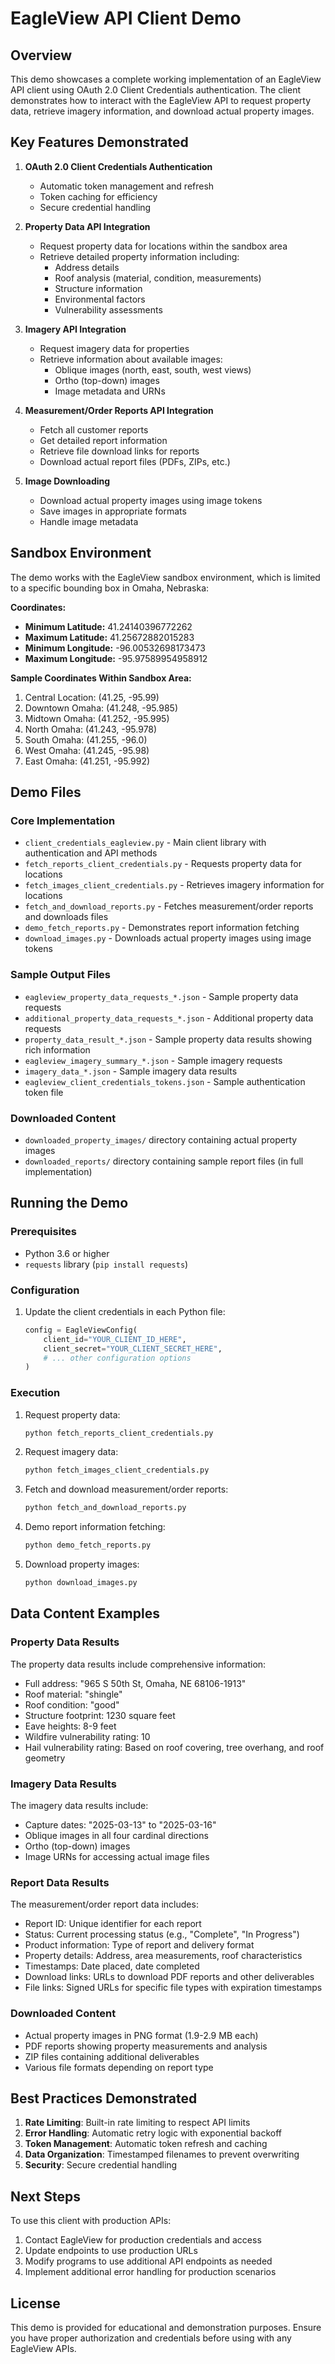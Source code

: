 # EagleView API Client Demo

## Overview

This demo showcases a complete working implementation of an EagleView API client using OAuth 2.0 Client Credentials authentication. The client demonstrates how to interact with the EagleView API to request property data, retrieve imagery information, and download actual property images.

## Key Features Demonstrated

1. **OAuth 2.0 Client Credentials Authentication**
   - Automatic token management and refresh
   - Token caching for efficiency
   - Secure credential handling

2. **Property Data API Integration**
   - Request property data for locations within the sandbox area
   - Retrieve detailed property information including:
     - Address details
     - Roof analysis (material, condition, measurements)
     - Structure information
     - Environmental factors
     - Vulnerability assessments

3. **Imagery API Integration**
   - Request imagery data for properties
   - Retrieve information about available images:
     - Oblique images (north, east, south, west views)
     - Ortho (top-down) images
     - Image metadata and URNs

4. **Measurement/Order Reports API Integration**
   - Fetch all customer reports
   - Get detailed report information
   - Retrieve file download links for reports
   - Download actual report files (PDFs, ZIPs, etc.)

5. **Image Downloading**
   - Download actual property images using image tokens
   - Save images in appropriate formats
   - Handle image metadata

## Sandbox Environment

The demo works with the EagleView sandbox environment, which is limited to a specific bounding box in Omaha, Nebraska:

**Coordinates:**
- **Minimum Latitude:**  41.24140396772262
- **Maximum Latitude:**  41.25672882015283
- **Minimum Longitude:** -96.00532698173473
- **Maximum Longitude:** -95.97589954958912

**Sample Coordinates Within Sandbox Area:**
1. Central Location: (41.25, -95.99)
2. Downtown Omaha: (41.248, -95.985)
3. Midtown Omaha: (41.252, -95.995)
4. North Omaha: (41.243, -95.978)
5. South Omaha: (41.255, -96.0)
6. West Omaha: (41.245, -95.98)
7. East Omaha: (41.251, -95.992)

## Demo Files

### Core Implementation
- `client_credentials_eagleview.py` - Main client library with authentication and API methods
- `fetch_reports_client_credentials.py` - Requests property data for locations
- `fetch_images_client_credentials.py` - Retrieves imagery information for locations
- `fetch_and_download_reports.py` - Fetches measurement/order reports and downloads files
- `demo_fetch_reports.py` - Demonstrates report information fetching
- `download_images.py` - Downloads actual property images using image tokens

### Sample Output Files
- `eagleview_property_data_requests_*.json` - Sample property data requests
- `additional_property_data_requests_*.json` - Additional property data requests
- `property_data_result_*.json` - Sample property data results showing rich information
- `eagleview_imagery_summary_*.json` - Sample imagery requests
- `imagery_data_*.json` - Sample imagery data results
- `eagleview_client_credentials_tokens.json` - Sample authentication token file

### Downloaded Content
- `downloaded_property_images/` directory containing actual property images
- `downloaded_reports/` directory containing sample report files (in full implementation)

## Running the Demo

### Prerequisites
- Python 3.6 or higher
- `requests` library (`pip install requests`)

### Configuration
1. Update the client credentials in each Python file:
   ```python
   config = EagleViewConfig(
       client_id="YOUR_CLIENT_ID_HERE",
       client_secret="YOUR_CLIENT_SECRET_HERE",
       # ... other configuration options
   )
   ```

### Execution
1. Request property data:
   ```bash
   python fetch_reports_client_credentials.py
   ```

2. Request imagery data:
   ```bash
   python fetch_images_client_credentials.py
   ```

3. Fetch and download measurement/order reports:
   ```bash
   python fetch_and_download_reports.py
   ```

4. Demo report information fetching:
   ```bash
   python demo_fetch_reports.py
   ```

5. Download property images:
   ```bash
   python download_images.py
   ```

## Data Content Examples

### Property Data Results
The property data results include comprehensive information:
- Full address: "965 S 50th St, Omaha, NE  68106-1913"
- Roof material: "shingle"
- Roof condition: "good"
- Structure footprint: 1230 square feet
- Eave heights: 8-9 feet
- Wildfire vulnerability rating: 10
- Hail vulnerability rating: Based on roof covering, tree overhang, and roof geometry

### Imagery Data Results
The imagery data results include:
- Capture dates: "2025-03-13" to "2025-03-16"
- Oblique images in all four cardinal directions
- Ortho (top-down) images
- Image URNs for accessing actual image files

### Report Data Results
The measurement/order report data includes:
- Report ID: Unique identifier for each report
- Status: Current processing status (e.g., "Complete", "In Progress")
- Product information: Type of report and delivery format
- Property details: Address, area measurements, roof characteristics
- Timestamps: Date placed, date completed
- Download links: URLs to download PDF reports and other deliverables
- File links: Signed URLs for specific file types with expiration timestamps

### Downloaded Content
- Actual property images in PNG format (1.9-2.9 MB each)
- PDF reports showing property measurements and analysis
- ZIP files containing additional deliverables
- Various file formats depending on report type

## Best Practices Demonstrated

1. **Rate Limiting**: Built-in rate limiting to respect API limits
2. **Error Handling**: Automatic retry logic with exponential backoff
3. **Token Management**: Automatic token refresh and caching
4. **Data Organization**: Timestamped filenames to prevent overwriting
5. **Security**: Secure credential handling

## Next Steps

To use this client with production APIs:
1. Contact EagleView for production credentials and access
2. Update endpoints to use production URLs
3. Modify programs to use additional API endpoints as needed
4. Implement additional error handling for production scenarios

## License

This demo is provided for educational and demonstration purposes. Ensure you have proper authorization and credentials before using with any EagleView APIs.